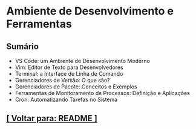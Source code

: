 # Ambiente de Desenvolvimento e Ferramentas

## Sumário

- VS Code: um Ambiente de Desenvolvimento Moderno
- Vim: Editor de Texto para Desenvolvedores
- Terminal: a Interface de Linha de Comando
- Gerenciadores de Versão: O que são?
- Gerenciadores de Pacote: Conceitos e Exemplos
- Ferramentas de Monitoramento de Processos: Definição e Aplicações
- Cron: Automatizando Tarefas no Sistema

## [[ Voltar para: README ]](../README.md)